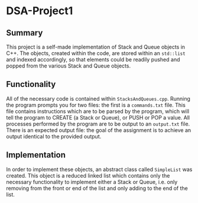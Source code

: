 DSA-Project1
============

Summary
-------

This project is a self-made implementation of Stack and Queue objects in C++. The objects, created within the code, 
are stored within an `std::list` and indexed accordingly, so that elements could be readily pushed and popped from
the various Stack and Queue objects.

Functionality
-------------

All of the necessary code is contained within `StacksAndQueues.cpp`. Running the program prompts you for two
files: the first is a `commands.txt` file. This file contains instructions which are to be parsed by the program,
which will tell the program to CREATE (a Stack or Queue), or PUSH or POP a value. All processes performed by the program
are to be output to an `output.txt` file. There is an expected output file: the goal of the assignment is to achieve
an output identical to the provided output.

Implementation
--------------

In order to implement these objects, an abstract class called `SimpleList` was created. This object is a reduced
linked list which contains only the necessary functionality to implement either a Stack or Queue, i.e. only
removing from the front or end of the list and only adding to the end of the list.
